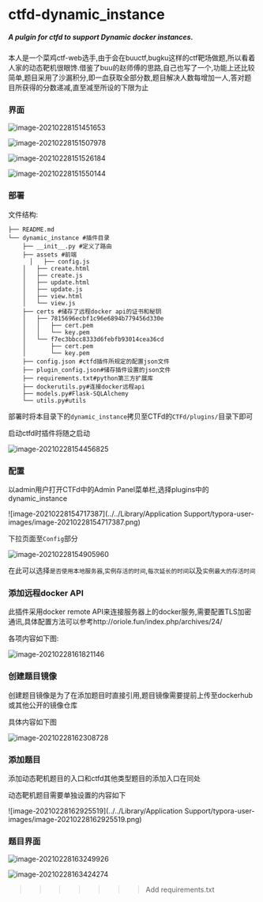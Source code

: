 # ctfd-dynamic_instance
#####          A pulgin for ctfd to support Dynamic docker instances. 

​		本人是一个菜鸡ctf-web选手,由于会在buuctf,bugku这样的ctf靶场做题,所以看着人家的动态靶机很眼馋.借鉴了buu的赵师傅的思路,自己也写了一个,功能上还比较简单,题目采用了沙漏积分,即一血获取全部分数,题目解决人数每增加一人,答对题目所获得的分数递减,直至减至所设的下限为止

### 界面

![image-20210228151451653](https://tva1.sinaimg.cn/large/e6c9d24ely1go3etl77quj21h90u0tg7.jpg)

![image-20210228151507978](https://tva1.sinaimg.cn/large/e6c9d24ely1go3euoths0j21kz0u0af0.jpg)

![image-20210228151526184](https://tva1.sinaimg.cn/large/e6c9d24ely1go3eurmm4lj21kr0u0799.jpg)

![image-20210228151550144](https://tva1.sinaimg.cn/large/e6c9d24ely1go3ev62nm1j21pd0u0di2.jpg)

### 部署

文件结构:

```shell
├── README.md
└── dynamic_instance #插件目录
    ├── __init__.py #定义了路由
    ├── assets #前端
 	  │   ├── config.js
    │   ├── create.html
    │   ├── create.js
    │   ├── update.html
    │   ├── update.js
    │   ├── view.html
    │   └── view.js
    ├── certs #储存了远程docker api的证书和秘钥
    │   ├── 7815696ecbf1c96e6894b779456d330e
    │   │   ├── cert.pem
    │   │   └── key.pem
    │   └── f7ec3bbcc8333d6febfb93014cea36cd
    │       ├── cert.pem
    │       └── key.pem
    ├── config.json #ctfd插件所规定的配置json文件
    ├── plugin_config.json#储存插件设置的json文件
    ├── requirements.txt#python第三方扩展库
    ├── dockerutils.py#连接docker远程api
    ├── models.py#Flask-SQLAlchemy 
    └── utils.py#utils
```

​	部署时将本目录下的`dynamic_instance`拷贝至CTFd的`CTFd/plugins/`目录下即可

启动ctfd时插件将随之启动

![image-20210228154456825](https://tva1.sinaimg.cn/large/e6c9d24ely1go3evak4mbj21n10u07wj.jpg)



### 配置

以admin用户打开CTFd中的Admin Panel菜单栏,选择plugins中的dynamic_instance

![image-20210228154717387](../../Library/Application Support/typora-user-images/image-20210228154717387.png)

下拉页面至`Config`部分

![image-20210228154905960](https://tva1.sinaimg.cn/large/e6c9d24ely1go3evc3x6dj21ql0u0aeb.jpg)

在此可以选择`是否使用本地服务器`,`实例存活的时间`,`每次延长的时间`以及`实例最大的存活时间`

### 添加远程docker API

此插件采用docker remote API来连接服务器上的docker服务,需要配置TLS加密通讯,具体配置方法可以参考http://oriole.fun/index.php/archives/24/

各项内容如下图:

![image-20210228161821146](https://tva1.sinaimg.cn/large/e6c9d24ely1go3evfaimij21r20u0wjt.jpg)

### 创建题目镜像

创建题目镜像是为了在添加题目时直接引用,题目镜像需要提前上传至dockerhub或其他公开的镜像仓库

具体内容如下图

![image-20210228162308728](https://tva1.sinaimg.cn/large/e6c9d24ely1go3evjkpn0j21lb0u0gsm.jpg)



### 添加题目

添加动态靶机题目的入口和ctfd其他类型题目的添加入口在同处

动态靶机题目需要单独设置的内容如下

![image-20210228162925519](../../Library/Application Support/typora-user-images/image-20210228162925519.png)

### 题目界面

![image-20210228163249926](https://tva1.sinaimg.cn/large/e6c9d24ely1go3evn7rg3j20ti0qs762.jpg)

![image-20210228163424274](https://tva1.sinaimg.cn/large/e6c9d24ely1go3evpzr87j20to136gpt.jpg)

>>>>>>> Add requirements.txt
